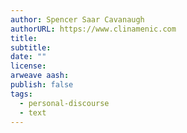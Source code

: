 ```yaml
---
author: Spencer Saar Cavanaugh
authorURL: https://www.clinamenic.com
title: 
subtitle: 
date: ""
license: 
arweave aash: 
publish: false
tags:
  - personal-discourse
  - text
---
```

